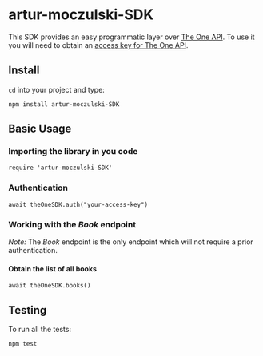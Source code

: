 # artur-moczulski-SDK

This SDK provides an easy programmatic layer over [The One API](https://the-one-api.dev/). To use it
you will need to obtain an [access key for The One API](https://the-one-api.dev/sign-up).

## Install

`cd` into your project and type:

`npm install artur-moczulski-SDK`

## Basic Usage

### Importing the library in you code

```
require 'artur-moczulski-SDK'
```

### Authentication

```
await theOneSDK.auth("your-access-key")
```


### Working with the *Book* endpoint

*Note:* The *Book* endpoint is the only endpoint which will not require a prior authentication.

#### Obtain the list of all books

```
await theOneSDK.books()
```

## Testing

To run all the tests:

`npm test`
